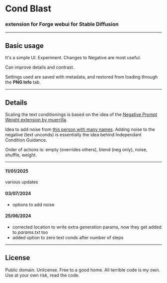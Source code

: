 ﻿# Cond Blast #
### extension for Forge webui for Stable Diffusion ###
---
## Basic usage ##
It's a simple UI. Experiment. Changes to Negative are most useful.

Can improve details and contrast.

Settings used are saved with metadata, and restored from loading through the **PNG Info** tab.

---
## Details ##
Scaling the text conditionings is based on the idea of the [Negative Prompt Weight extension by muerrilla](https://github.com/muerrilla/stable-diffusion-NPW).

Idea to add noise from [this person with many names](https://github.com/thderoo). Adding noise to the negative (text unconds) is essentially the idea behind Independant Condition Guidance.

Order of actions is: empty (overrides others), blend (neg only), noise, shuffle, weight.

---
#### 11/01/2025 ####
various updates

#### 03/07/2024 ####
* options to add noise

#### 25/06/2024 ####
* corrected location to write extra generation params, now they get added to *params.txt* too
* added option to zero text conds after number of steps


---
## License ##
Public domain. Unlicense. Free to a good home.
All terrible code is my own. Use at your own risk, read the code.


